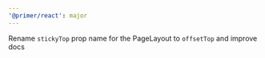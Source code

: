 ```yaml
---
'@primer/react': major
---
```


Rename `stickyTop` prop name for the PageLayout to `offsetTop` and improve docs
